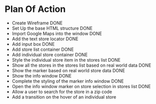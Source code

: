 # Plan Of Action

- Create Wireframe DONE
- Set Up the base HTML structure DONE
- Import Google Maps into the window DONE 
- Add the text store locator DONE
- Add input box DONE
- Add store list container DONE
- Add individual store container DONE
- Style the individual store item in the stores list DONE 
- Show all the stores in the stores list based on real world data DONE
- Show the marker based on real world store data DONE 
- Show the info window DONE
- Complete the styling of the marker info window DONE
- Open the info window marker on store selection in stores list DONE
- Allow a user to search for the store in a zip code
- Add a transition on the hover of an individual store